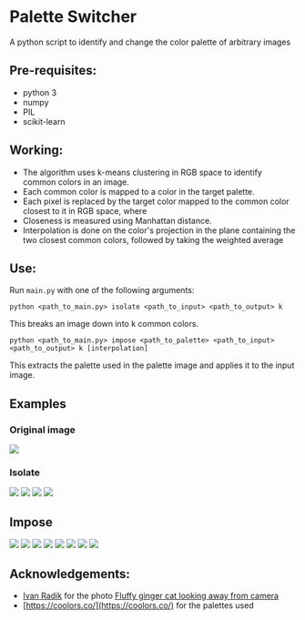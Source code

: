 # Palette Switcher
A python script to identify and change the color palette of arbitrary images



## Pre-requisites:

- python 3
- numpy
- PIL
- scikit-learn

## Working:

- The algorithm uses k-means clustering in RGB space to identify common colors in an image.
- Each common color is mapped to a color in the target palette.
- Each pixel is replaced by the target color mapped to the common color closest to it in RGB space, where
- Closeness is measured using Manhattan distance.
- Interpolation is done on the color's projection in the plane containing the two closest common colors, followed by taking the weighted average

## Use:

Run `main.py` with one of the following arguments:

`python <path_to_main.py> isolate <path_to_input> <path_to_output> k`

This breaks an image down into k common colors.

`python <path_to_main.py> impose <path_to_palette> <path_to_input> <path_to_output> k [interpolation]`

This extracts the palette used in the palette image and applies it to the input image.

## Examples
### Original image

![](https://github.com/MathewKJ2048/palette_switcher/blob/main/test/cat.png)

### Isolate
![](https://github.com/MathewKJ2048/palette_switcher/blob/main/test/cat_2.png)
![](https://github.com/MathewKJ2048/palette_switcher/blob/main/test/cat_4.png)
![](https://github.com/MathewKJ2048/palette_switcher/blob/main/test/cat_8.png)
![](https://github.com/MathewKJ2048/palette_switcher/blob/main/test/cat_16.png)

## Impose
![](https://github.com/MathewKJ2048/palette_switcher/blob/main/test/out_1.png)
![](https://github.com/MathewKJ2048/palette_switcher/blob/main/test/out_2.png)
![](https://github.com/MathewKJ2048/palette_switcher/blob/main/test/out_3.png)
![](https://github.com/MathewKJ2048/palette_switcher/blob/main/test/out_4.png)
![](https://github.com/MathewKJ2048/palette_switcher/blob/main/test/out_5.png)
![](https://github.com/MathewKJ2048/palette_switcher/blob/main/test/out_6.png)
![](https://github.com/MathewKJ2048/palette_switcher/blob/main/test/out_7.png)
![](https://github.com/MathewKJ2048/palette_switcher/blob/main/test/out_8.png)

## Acknowledgements:

- [Ivan Radik](https://www.flickr.com/photos/26344495@N05/) for the photo [Fluffy ginger cat looking away from camera](https://www.flickr.com/photos/26344495@N05/)
- [https://coolors.co/](https://coolors.co/) for the palettes used
